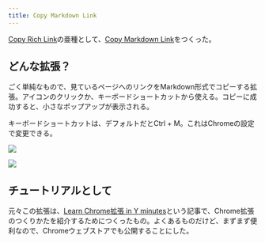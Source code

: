 ```yaml
---
title: Copy Markdown Link
---
```

[Copy Rich Link](https://chrome.google.com/webstore/detail/copy-rich-link/hikiamlgpdcabppakpmemaofmkgknpea)の亜種として、[Copy Markdown Link](https://chrome.google.com/webstore/detail/copy-markdown-link/gkceaaphhbeanfciglgpffnncfpipjpa)をつくった。

どんな拡張？
------

ごく単純なもので、見ているページへのリンクをMarkdown形式でコピーする拡張。アイコンのクリックか、キーボードショートカットから使える。コピーに成功すると、小さなポップアップが表示される。

キーボードショートカットは、デフォルトだとCtrl + M。これはChromeの設定で変更できる。

![](https://lh6.googleusercontent.com/GB5bt-pAQFPf5AVJV3gIIAAmgBQtZlRKBRwgulxi492E_QUIp1XDo32hV-aQiZiq0dSgC8HtSS4ef501z5zCfsENL3INogYlrgyMTp5IHAK5Mr1brRD1_DbfIFnxdqOpPp-RskN5pxKbf26v95Ikog)

![](https://lh6.googleusercontent.com/uEppDRwiLkRNJkoaQFielESI36rPNzdZfKN9Qls98us8tqUKlR7rfkp9Vwv_3Bh1b-fLIRXQHsoUyZc-AoLVdRcaVCSNnLovloRdLlAmWHAtJW2owkh6ri7tJufxvfJSjyQIm7j1zNcngulzWdrWyg)

チュートリアルとして
----------

元々この拡張は、[Learn Chrome拡張 in Y minutes](https://r7kamura.com/articles/2022-05-18-learn-chrome-extention-in-y-minutes)という記事で、Chrome拡張のつくりかたを紹介するためにつくったもの。よくあるものだけど、まずまず便利なので、Chromeウェブストアでも公開することにした。
